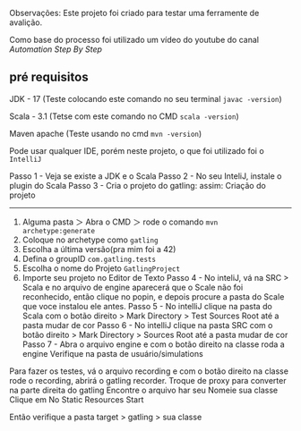 Observações: Este projeto foi criado para testar uma ferramente de avalição.

Como base do processo foi utilizado um vídeo do youtube do canal _Automation Step By Step_

## pré requisitos

JDK - 17 (Teste colocando este comando no seu terminal `javac -version`)

Scala - 3.1 (Tetse com este comando no CMD `scala -version`)

Maven apache (Teste usando no cmd `mvn -version`)

Pode usar qualquer IDE, porém neste projeto, o que foi utilizado foi o `IntelliJ`

Passo 1 - Veja se existe a JDK e o Scala
Passo 2 - No seu InteliJ, instale o plugin do Scala
Passo 3 - Cria o projeto do gatling:
assim:
Criação do projeto

---

1.  Alguma pasta ＞ Abra o CMD ＞ rode o comando `mvn archetype:generate`
2.  Coloque no archetype como `gatling`
3.  Escolha a última versão(pra mim foi a 42)
4.  Defina o groupID `com.gatling.tests`
5.  Escolha o nome do Projeto `GatlingProject`
6.  Importe seu projeto no Editor de Texto
    Passo 4 - No inteliJ, vá na SRC > Scala e no arquivo de engine aparecerá que o Scale não foi reconhecido, então clique no popin, e depois procure a pasta do Scale que voce instalou ele antes.
    Passo 5 - No intelliJ clique na pasta do Scala com o botão direito > Mark Directory > Test Sources Root até a pasta mudar de cor
    Passo 6 - No intelliJ clique na pasta SRC com o botão direito > Mark Directory > Sources Root até a pasta mudar de cor
    Passo 7 - Abra o arquivo engine e com o botão direito na classe roda a engine
    Verifique na pasta de usuário/simulations

Para fazer os testes, vá o arquivo recording e com o botão direito na classe rode o recording, abrirá o gatling recorder.
Troque de proxy para converter na parte direita do gatling
Encontre o arquivo har seu
Nomeie sua classe
Clique em No Static Resources
Start

Então verifique a pasta target > gatling > sua classe
